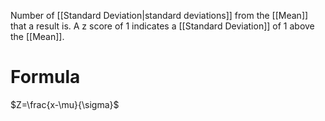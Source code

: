 Number of [[Standard Deviation|standard deviations]] from the [[Mean]] that a result is. A z score of 1 indicates a [[Standard Deviation]] of 1 above the [[Mean]].

# Formula
$Z=\frac{x-\mu}{\sigma}$ 
